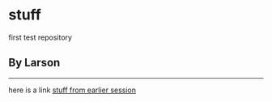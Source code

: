 # stuff
first test repository
## By Larson
---
here is a link [stuff from earlier session](https://docs.google.com/document/d/1K7ZmySJ3bbuvddPdKqSgDTwV_-G_kyBJ56U8-cHs4lI/edit)
